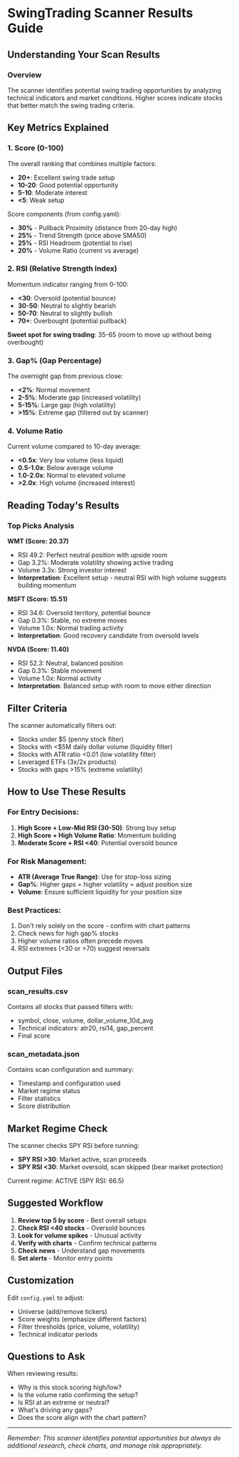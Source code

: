 # SwingTrading Scanner Results Guide

## Understanding Your Scan Results

### Overview
The scanner identifies potential swing trading opportunities by analyzing technical indicators and market conditions. Higher scores indicate stocks that better match the swing trading criteria.

## Key Metrics Explained

### 1. **Score (0-100)**
The overall ranking that combines multiple factors:
- **20+**: Excellent swing trade setup
- **10-20**: Good potential opportunity  
- **5-10**: Moderate interest
- **<5**: Weak setup

Score components (from config.yaml):
- **30%** - Pullback Proximity (distance from 20-day high)
- **25%** - Trend Strength (price above SMA50)
- **25%** - RSI Headroom (potential to rise)
- **20%** - Volume Ratio (current vs average)

### 2. **RSI (Relative Strength Index)**
Momentum indicator ranging from 0-100:
- **<30**: Oversold (potential bounce)
- **30-50**: Neutral to slightly bearish
- **50-70**: Neutral to slightly bullish
- **70+**: Overbought (potential pullback)

**Sweet spot for swing trading**: 35-65 (room to move up without being overbought)

### 3. **Gap% (Gap Percentage)**
The overnight gap from previous close:
- **<2%**: Normal movement
- **2-5%**: Moderate gap (increased volatility)
- **5-15%**: Large gap (high volatility)
- **>15%**: Extreme gap (filtered out by scanner)

### 4. **Volume Ratio**
Current volume compared to 10-day average:
- **<0.5x**: Very low volume (less liquid)
- **0.5-1.0x**: Below average volume
- **1.0-2.0x**: Normal to elevated volume
- **>2.0x**: High volume (increased interest)

## Reading Today's Results

### Top Picks Analysis

**WMT (Score: 20.37)**
- RSI 49.2: Perfect neutral position with upside room
- Gap 3.2%: Moderate volatility showing active trading
- Volume 3.3x: Strong investor interest
- **Interpretation**: Excellent setup - neutral RSI with high volume suggests building momentum

**MSFT (Score: 15.51)**
- RSI 34.6: Oversold territory, potential bounce
- Gap 0.3%: Stable, no extreme moves
- Volume 1.0x: Normal trading activity
- **Interpretation**: Good recovery candidate from oversold levels

**NVDA (Score: 11.40)**
- RSI 52.3: Neutral, balanced position
- Gap 0.3%: Stable movement
- Volume 1.0x: Normal activity
- **Interpretation**: Balanced setup with room to move either direction

## Filter Criteria

The scanner automatically filters out:
- Stocks under $5 (penny stock filter)
- Stocks with <$5M daily dollar volume (liquidity filter)
- Stocks with ATR ratio <0.01 (low volatility filter)
- Leveraged ETFs (3x/2x products)
- Stocks with gaps >15% (extreme volatility)

## How to Use These Results

### For Entry Decisions:
1. **High Score + Low-Mid RSI (30-50)**: Strong buy setup
2. **High Score + High Volume Ratio**: Momentum building
3. **Moderate Score + RSI <40**: Potential oversold bounce

### For Risk Management:
- **ATR (Average True Range)**: Use for stop-loss sizing
- **Gap%**: Higher gaps = higher volatility = adjust position size
- **Volume**: Ensure sufficient liquidity for your position size

### Best Practices:
1. Don't rely solely on the score - confirm with chart patterns
2. Check news for high gap% stocks
3. Higher volume ratios often precede moves
4. RSI extremes (<30 or >70) suggest reversals

## Output Files

### scan_results.csv
Contains all stocks that passed filters with:
- symbol, close, volume, dollar_volume_10d_avg
- Technical indicators: atr20, rsi14, gap_percent
- Final score

### scan_metadata.json
Contains scan configuration and summary:
- Timestamp and configuration used
- Market regime status
- Filter statistics
- Score distribution

## Market Regime Check

The scanner checks SPY RSI before running:
- **SPY RSI >30**: Market active, scan proceeds
- **SPY RSI <30**: Market oversold, scan skipped (bear market protection)

Current regime: ACTIVE (SPY RSI: 66.5)

## Suggested Workflow

1. **Review top 5 by score** - Best overall setups
2. **Check RSI <40 stocks** - Oversold bounces
3. **Look for volume spikes** - Unusual activity
4. **Verify with charts** - Confirm technical patterns
5. **Check news** - Understand gap movements
6. **Set alerts** - Monitor entry points

## Customization

Edit `config.yaml` to adjust:
- Universe (add/remove tickers)
- Score weights (emphasize different factors)
- Filter thresholds (price, volume, volatility)
- Technical indicator periods

## Questions to Ask

When reviewing results:
- Why is this stock scoring high/low?
- Is the volume ratio confirming the setup?
- Is RSI at an extreme or neutral?
- What's driving any gaps?
- Does the score align with the chart pattern?

---

*Remember: This scanner identifies potential opportunities but always do additional research, check charts, and manage risk appropriately.*